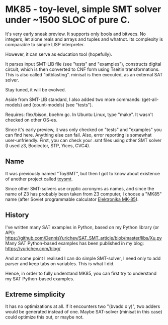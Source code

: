 # MK85 - toy-level, simple SMT solver under ~1500 SLOC of pure C.

It's very early sneak preview.
It supports only bools and bitvecs. No integers, let alone reals and arrays and tuples and whatnot.
Its complexity is comparable to simple LISP interpreter.

However, it can serve as education tool (hopefully).

It parses input SMT-LIB file (see "tests" and "examples"), constructs digital circuit, which is then converted to CNF form using Tseitin transformations.
This is also called "bitblasting".
minisat is then executed, as an external SAT solver.

Stay tuned, it will be evolved.

Aside from SMT-LIB standard, I also added two more commands: (get-all-models) and (count-models) (see "tests").

Requires: flex/bison, boehm gc.
In Ubuntu Linux, type "make".
It wasn't checked on other OS-es.

Since it's early preview, it was only checked on "tests" and "examples" you can find here.
Anything else can fail.
Also, error reporting is somewhat user-unfriendly.
First, you can check your .smt files using other SMT solver (I used z3, Boolector, STP, Yices, CVC4).

## Name

It was previously named "ToySMT", but then I got to know about existence of another project called [toysmt](https://github.com/msakai/toysolver).

Since other SMT-solvers use cryptic acronyms as names, and since the name of Z3 has probably been taken from Z3 computer,
I choose a "MK85" name (after Soviet programmable calculator [Elektronika MK-85](http://www.leningrad.su/museum/show_calc.php?n=224)).

## History

I've written many SAT examples in Python, based on my Python library (or API):
https://github.com/DennisYurichev/SAT_SMT_article/blob/master/libs/Xu.py
Many SAT Python-based examples has been published in my blog: https://yurichev.com/blog/

And at some point I realised I can do simple SMT-solver, I need only to add parser and keep tabs on variables.
This is what I did.

Hence, in order to fully understand MK85, you can first try to understand my SAT Python-based examples.

## Extreme simplicity

It has no optimizations at all.
If it encounters two "(bvadd x y)", two adders would be generated instead of one.
Maybe SAT-solver (minisat in this case) could optimize this out, or maybe not.

